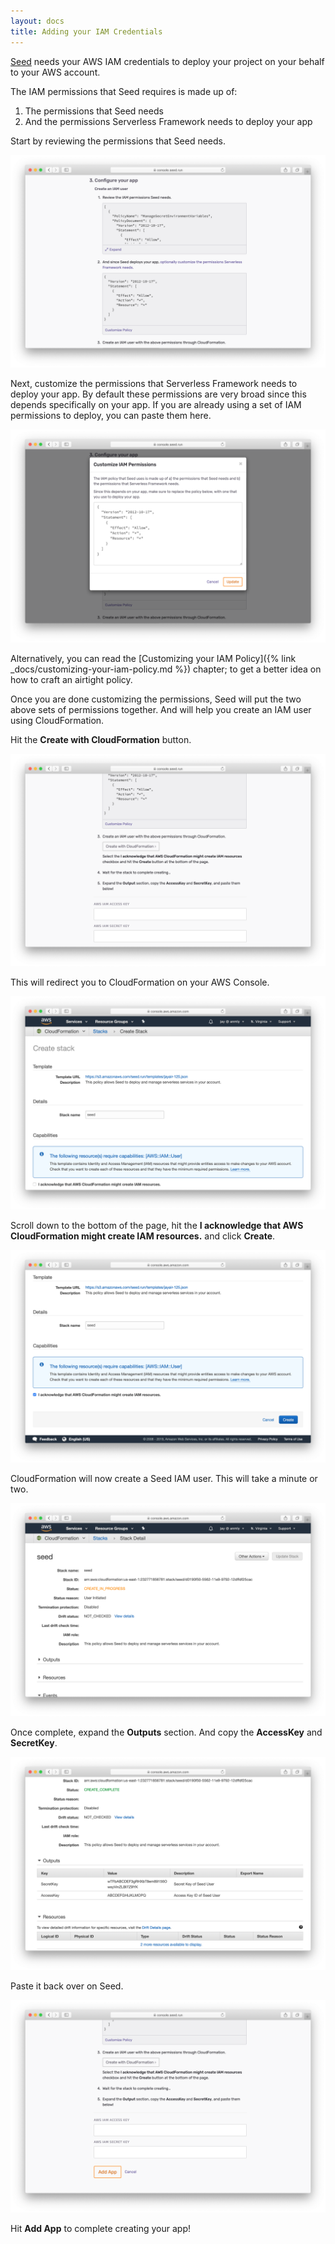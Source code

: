 ```yaml
---
layout: docs
title: Adding your IAM Credentials
---
```


[Seed](/) needs your AWS IAM credentials to deploy your project on your behalf to your AWS account.

The IAM permissions that Seed requires is made up of:

1. The permissions that Seed needs
2. And the permissions Serverless Framework needs to deploy your app

Start by reviewing the permissions that Seed needs.

![Review Seed IAM permissions screenshot](/assets/docs/iam/review-seed-iam-permissions.png)

Next, customize the permissions that Serverless Framework needs to deploy your app. By default these permissions are very broad since this depends specifically on your app. If you are already using a set of IAM permissions to deploy, you can paste them here.

![Customize Serverless Framework IAM permissions screenshot](/assets/docs/iam/customize-serverless-framework-iam-permissions.png)

Alternatively, you can read the [Customizing your IAM Policy]({% link _docs/customizing-your-iam-policy.md %}) chapter; to get a better idea on how to craft an airtight policy.

Once you are done customizing the permissions, Seed will put the two above sets of permissions together. And will help you create an IAM user using CloudFormation.

Hit the **Create with CloudFormation** button.

![Click Create with CloudFormation screenshot](/assets/docs/iam/click-create-with-cloudformation.png)

This will redirect you to CloudFormation on your AWS Console.

![CloudFormation Seed template screenshot](/assets/docs/iam/cloudformation-seed-template.png)

Scroll down to the bottom of the page, hit the **I acknowledge that AWS CloudFormation might create IAM resources.** and click **Create**.

![Click create CloudFormation Seed template screenshot](/assets/docs/iam/click-create-cloudformation-seed-template.png)

CloudFormation will now create a Seed IAM user. This will take a minute or two.

![CloudFormation Seed user creating screenshot](/assets/docs/iam/cloudformation-seed-use-creating.png)

Once complete, expand the **Outputs** section. And copy the **AccessKey** and **SecretKey**.

![CloudFormation complete output screenshot](/assets/docs/iam/cloudformation-complete-output.png)

Paste it back over on Seed.

![Paste IAM credentials on Seed screenshot](/assets/docs/iam/paste-iam-credentials-on-seed.png)

Hit **Add App** to complete creating your app!
